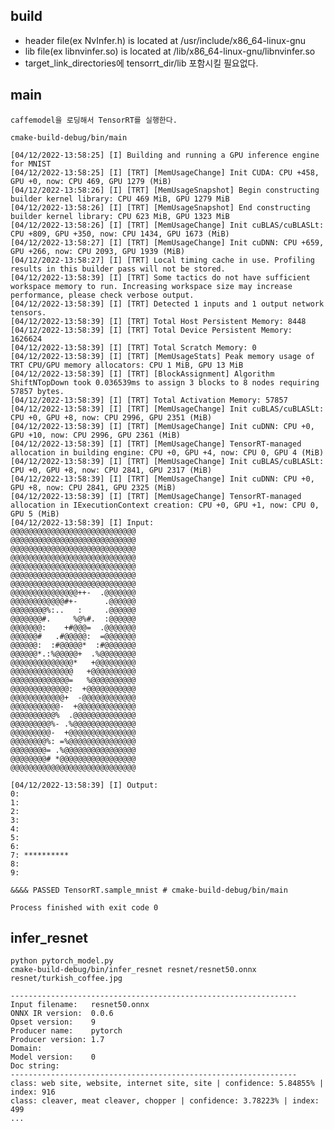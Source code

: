 ## build
- header file(ex NvInfer.h) is located at /usr/include/x86_64-linux-gnu 
- lib file(ex libnvinfer.so) is located at /lib/x86_64-linux-gnu/libnvinfer.so
- target_link_directories에 tensorrt_dir/lib 포함시킬 필요없다.

## main
    caffemodel을 로딩해서 TensorRT를 실행한다. 

    cmake-build-debug/bin/main

    [04/12/2022-13:58:25] [I] Building and running a GPU inference engine for MNIST
    [04/12/2022-13:58:25] [I] [TRT] [MemUsageChange] Init CUDA: CPU +458, GPU +0, now: CPU 469, GPU 1279 (MiB)
    [04/12/2022-13:58:26] [I] [TRT] [MemUsageSnapshot] Begin constructing builder kernel library: CPU 469 MiB, GPU 1279 MiB
    [04/12/2022-13:58:26] [I] [TRT] [MemUsageSnapshot] End constructing builder kernel library: CPU 623 MiB, GPU 1323 MiB
    [04/12/2022-13:58:26] [I] [TRT] [MemUsageChange] Init cuBLAS/cuBLASLt: CPU +809, GPU +350, now: CPU 1434, GPU 1673 (MiB)
    [04/12/2022-13:58:27] [I] [TRT] [MemUsageChange] Init cuDNN: CPU +659, GPU +266, now: CPU 2093, GPU 1939 (MiB)
    [04/12/2022-13:58:27] [I] [TRT] Local timing cache in use. Profiling results in this builder pass will not be stored.
    [04/12/2022-13:58:39] [I] [TRT] Some tactics do not have sufficient workspace memory to run. Increasing workspace size may increase performance, please check verbose output.
    [04/12/2022-13:58:39] [I] [TRT] Detected 1 inputs and 1 output network tensors.
    [04/12/2022-13:58:39] [I] [TRT] Total Host Persistent Memory: 8448
    [04/12/2022-13:58:39] [I] [TRT] Total Device Persistent Memory: 1626624
    [04/12/2022-13:58:39] [I] [TRT] Total Scratch Memory: 0
    [04/12/2022-13:58:39] [I] [TRT] [MemUsageStats] Peak memory usage of TRT CPU/GPU memory allocators: CPU 1 MiB, GPU 13 MiB
    [04/12/2022-13:58:39] [I] [TRT] [BlockAssignment] Algorithm ShiftNTopDown took 0.036539ms to assign 3 blocks to 8 nodes requiring 57857 bytes.
    [04/12/2022-13:58:39] [I] [TRT] Total Activation Memory: 57857
    [04/12/2022-13:58:39] [I] [TRT] [MemUsageChange] Init cuBLAS/cuBLASLt: CPU +0, GPU +8, now: CPU 2996, GPU 2351 (MiB)
    [04/12/2022-13:58:39] [I] [TRT] [MemUsageChange] Init cuDNN: CPU +0, GPU +10, now: CPU 2996, GPU 2361 (MiB)
    [04/12/2022-13:58:39] [I] [TRT] [MemUsageChange] TensorRT-managed allocation in building engine: CPU +0, GPU +4, now: CPU 0, GPU 4 (MiB)
    [04/12/2022-13:58:39] [I] [TRT] [MemUsageChange] Init cuBLAS/cuBLASLt: CPU +0, GPU +8, now: CPU 2841, GPU 2317 (MiB)
    [04/12/2022-13:58:39] [I] [TRT] [MemUsageChange] Init cuDNN: CPU +0, GPU +8, now: CPU 2841, GPU 2325 (MiB)
    [04/12/2022-13:58:39] [I] [TRT] [MemUsageChange] TensorRT-managed allocation in IExecutionContext creation: CPU +0, GPU +1, now: CPU 0, GPU 5 (MiB)
    [04/12/2022-13:58:39] [I] Input:
    @@@@@@@@@@@@@@@@@@@@@@@@@@@@
    @@@@@@@@@@@@@@@@@@@@@@@@@@@@
    @@@@@@@@@@@@@@@@@@@@@@@@@@@@
    @@@@@@@@@@@@@@@@@@@@@@@@@@@@
    @@@@@@@@@@@@@@@@@@@@@@@@@@@@
    @@@@@@@@@@@@@@@@@@@@@@@@@@@@
    @@@@@@@@@@@@@@@@@@@@@@@@@@@@
    @@@@@@@@@@@@@@@++-  .@@@@@@@
    @@@@@@@@@@@@#+-      .@@@@@@
    @@@@@@@@%:..   :     .@@@@@@
    @@@@@@@#.     %@%#.  :@@@@@@
    @@@@@@@:    +#@@@=  .@@@@@@@
    @@@@@@#   .#@@@@@:  =@@@@@@@
    @@@@@@:  :#@@@@@*  :#@@@@@@@
    @@@@@@*.:%@@@@@+  .%@@@@@@@@
    @@@@@@@@@@@@@@*   +@@@@@@@@@
    @@@@@@@@@@@@@@   +@@@@@@@@@@
    @@@@@@@@@@@@@=   %@@@@@@@@@@
    @@@@@@@@@@@@@:  +@@@@@@@@@@@
    @@@@@@@@@@@@+  -@@@@@@@@@@@@
    @@@@@@@@@@@-  +@@@@@@@@@@@@@
    @@@@@@@@@@%  .@@@@@@@@@@@@@@
    @@@@@@@@@%- .%@@@@@@@@@@@@@@
    @@@@@@@@@-  +@@@@@@@@@@@@@@@
    @@@@@@@@%: =%@@@@@@@@@@@@@@@
    @@@@@@@@= .%@@@@@@@@@@@@@@@@
    @@@@@@@@# *@@@@@@@@@@@@@@@@@
    @@@@@@@@@@@@@@@@@@@@@@@@@@@@

    [04/12/2022-13:58:39] [I] Output:
    0:
    1:
    2:
    3:
    4:
    5:
    6:
    7: **********
    8:
    9:

    &&&& PASSED TensorRT.sample_mnist # cmake-build-debug/bin/main

    Process finished with exit code 0


## infer_resnet

    python pytorch_model.py
    cmake-build-debug/bin/infer_resnet resnet/resnet50.onnx resnet/turkish_coffee.jpg
    
    ----------------------------------------------------------------
    Input filename:   resnet50.onnx
    ONNX IR version:  0.0.6
    Opset version:    9
    Producer name:    pytorch
    Producer version: 1.7
    Domain:           
    Model version:    0
    Doc string:       
    ----------------------------------------------------------------
    class: web site, website, internet site, site | confidence: 5.84855% | index: 916
    class: cleaver, meat cleaver, chopper | confidence: 3.78223% | index: 499
    ...